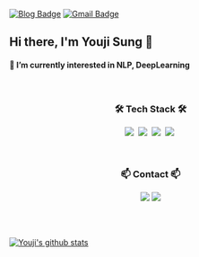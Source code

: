[![Blog Badge](http://img.shields.io/badge/-chloesung-black?&logo=github&link=https://github.com/chloesung)](https://github.com/chloesung) 
[![Gmail Badge](https://img.shields.io/badge/-Gmail-d14836?style=flat_square&logo=Gmail&logoColor=white&link=mailto:chloesung@korea.ac.kr)](mailto:chloesung@korea.ac.kr)
## Hi there, I'm Youji Sung 👋
#### 🌱 I’m currently interested in NLP, DeepLearning</h4>
<br>
<h3 align="center">🛠 Tech Stack 🛠</h3>

<p align="center">
  <img src="https://img.shields.io/badge/Python-3766AB?style=flat-square&logo=Python&logoColor=white"/></a>&nbsp 
  <img src="https://img.shields.io/badge/C++-00599C?style=flat-square&logo=C%2B%2B&logoColor=white"/></a>&nbsp 
  <img src="https://img.shields.io/badge/r-%23276DC3.svg?style=flat-square&logo=r&logoColor=white"/></a>&nbsp 
  <img src="https://img.shields.io/badge/latex-%23008080.svg?style=flat-square&logo=latex&logoColor=white"/></a>&nbsp 
</p>

<br>
<h3 align="center">📫 Contact 📫</h3>

<p align="center">
  <a href="https://www.instagram.com/uziuzing"><img src="https://img.shields.io/badge/Instagram-E4405F?style=flat-square&logo=Instagram&logoColor=white&link=https://www.instagram.com/woo0_hooo/"/></a>
<a href="mailto:chloesung@korea.ac.kr"><img src="https://img.shields.io/badge/Gmail-d14836?style=flat-square&logo=Gmail&logoColor=white&link=viliketh1s98@naver.com"/></a>
</p>


<br><br>


[![Youji's github stats](https://github-readme-stats.vercel.app/api?username=chloesung)](https://github.com/anuraghazra/github-readme-stats)
